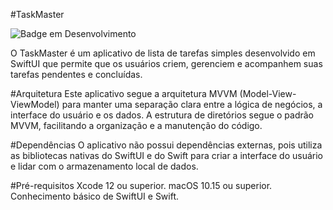 #TaskMaster

![Badge em Desenvolvimento](http://img.shields.io/static/v1?label=STATUS&message=EM%20DESENVOLVIMENTO&color=GREEN&style=for-the-badge)

O TaskMaster é um aplicativo de lista de tarefas simples desenvolvido em SwiftUI que permite que os usuários criem, gerenciem e acompanhem suas tarefas pendentes e concluídas.

#Arquitetura
Este aplicativo segue a arquitetura MVVM (Model-View-ViewModel) para manter uma separação clara entre a lógica de negócios, a interface do usuário e os dados. A estrutura de diretórios segue o padrão MVVM, facilitando a organização e a manutenção do código.

#Dependências
O aplicativo não possui dependências externas, pois utiliza as bibliotecas nativas do SwiftUI e do Swift para criar a interface do usuário e lidar com o armazenamento local de dados.

#Pré-requisitos
Xcode 12 ou superior.
macOS 10.15 ou superior.
Conhecimento básico de SwiftUI e Swift.
